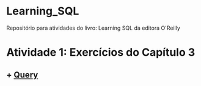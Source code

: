 # Learning_SQL

Repositório para atividades do livro: Learning SQL da editora O'Reilly

# Atividade 1: Exercícios do Capítulo 3
## + [Query](https://github.com/rafaelpavan95/Learning_SQL/blob/main/Cap_3_Exercicios.sql)

